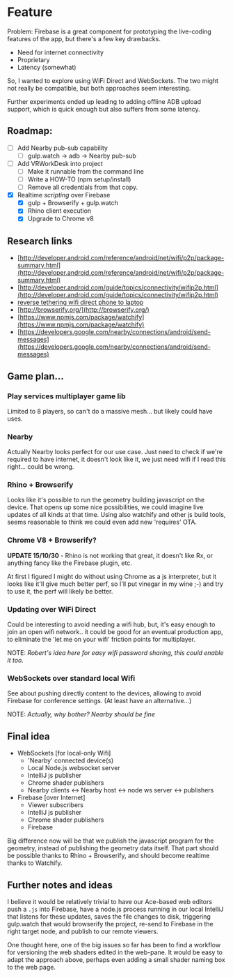 # Feature

Problem: Firebase is a great component for prototyping the live-coding features of the app, but there's a few key drawbacks.

- Need for internet connectivity
- Proprietary
- Latency (somewhat)

So, I wanted to explore using WiFi Direct and WebSockets. The two might not really be compatible, but both approaches seem interesting.

Further experiments ended up leading to adding offline ADB upload support, which is quick enough but also suffers from some latency.

## Roadmap: 
- [ ] Add Nearby pub-sub capability
	- [ ] gulp.watch -> adb -> Nearby pub-sub
- [ ] Add VRWorkDesk into project
	- [ ] Make it runnable from the command line
	- [ ] Write a HOW-TO (npm setup/install)
	- [ ] Remove all credentials from that copy.
- [x] Realtime *scripting* over Firebase
	- [x] gulp + Browserify + gulp.watch
	- [x] Rhino client execution
	- [x] Upgrade to Chrome v8

## Research links

- [http://developer.android.com/reference/android/net/wifi/p2p/package-summary.html](http://developer.android.com/reference/android/net/wifi/p2p/package-summary.html)
- [http://developer.android.com/guide/topics/connectivity/wifip2p.html](http://developer.android.com/guide/topics/connectivity/wifip2p.html)
- [reverse tethering wifi direct phone to laptop](http://androidforums.com/threads/howto-wifi-direct-use-your-laptop-desktop-as-a-softap-for-android-reverse-tethering.552970/)
- [http://browserify.org/](http://browserify.org/)
- [https://www.npmjs.com/package/watchify](https://www.npmjs.com/package/watchify)
- [https://developers.google.com/nearby/connections/android/send-messages](https://developers.google.com/nearby/connections/android/send-messages)

## Game plan...

### Play services multiplayer game lib
Limited to 8 players, so can't do a massive mesh... but likely could have uses.

### Nearby
Actually Nearby looks perfect for our use case. Just need to check if we're required to have internet, it doesn't look like it, we just need wifi if I read this right... could be wrong.

### Rhino + Browserify 
Looks like it's possible to run the geometry building javascript on the device. That opens up some nice possibilities, we could imagine live updates of all kinds at that time. Using also watchify and other js build tools, seems reasonable to think we could even add new 'requires' OTA. 

### Chrome V8 + Browserify?
**UPDATE 15/10/30** - Rhino is not working that great, it doesn't like Rx, or anything fancy like the Firebase plugin, etc. 

At first I figured I might do without using Chrome as a js interpreter, but it looks like it'll give much better perf, so I'll put vinegar in my wine ;-) and try to use it, the perf will likely be better.

### Updating over WiFi Direct
Could be interesting to avoid needing a wifi hub, but, it's easy enough to join an open wifi network.. it could be good for an eventual production app, to eliminate the 'let me on your wifi' friction points for multiplayer.

NOTE: *Robert's idea here for easy wifi password sharing, this could enable it too.*

### WebSockets over standard local Wifi
See about pushing directly content to the devices, allowing to avoid Firebase for conference settings. (At least have an alternative...)

NOTE:  *Actually, why bother? Nearby should be fine*


## Final idea

- WebSockets [for local-only Wifi]
	- 'Nearby' connected device(s)
	- Local Node.js websocket server 
	- IntelliJ js publisher
	- Chrome shader publishers
	- Nearby clients <-> Nearby host <-> node ws server <-> publishers
- Firebase [over Internet] 
	- Viewer subscribers
	- IntelliJ js publisher
	- Chrome shader publishers
	- Firebase

Big difference now will be that we publish the javascript program for the geometry, instead of publishing the geometry data itself. That part should be possible thanks to Rhino + Browserify, and should become realtime thanks to Watchify.

## Further notes and ideas

I believe it would be relatively trivial to have our Ace-based web editors push a `.js` into Firebase, have a node.js process running in our local IntelliJ that listens for these updates, saves the file changes to disk, triggering gulp.watch that would browserify the project, re-send to Firebase in the right target node, and publish to our remote viewers.

One thought here, one of the big issues so far has been to find a workflow for versioning the web shaders edited in the web-pane. It would be easy to adapt the approach above, perhaps even adding a small shader naming box to the web page.



